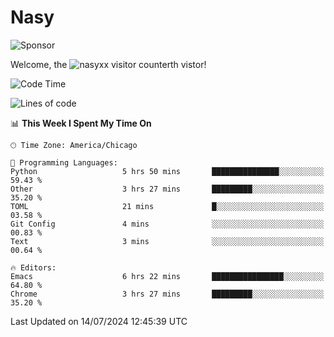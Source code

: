 # Nasy

<!--
<p align="center">
<img height="200" src="https://github-readme-stats.vercel.app/api?username=nasyxx&count_private=true&show_icons=true&theme=dracula&include_all_commits=true"/>
<img height="200" src="https://github-readme-stats.vercel.app/api/top-langs/?username=nasyxx&theme=dracula&hide=html,jupyter+notebook&count_private=true&show_icons=true"/>
</p>

  
----------------
-->

![Sponsor](https://img.shields.io/static/v1.svg?label=Sponsor&message=%E2%9D%A4&logo=GitHub&style=flat&color=pink)
 
Welcome, the ![nasyxx visitor counter](https://count.getloli.com/get/@nasyxx?theme=rule34)th vistor!
 
<!--START_SECTION:waka-->
![Code Time](http://img.shields.io/badge/Code%20Time-4%2C543%20hrs%2025%20mins-blue)

![Lines of code](https://img.shields.io/badge/From%20Hello%20World%20I%27ve%20Written-6.3%20million%20lines%20of%20code-blue)

📊 **This Week I Spent My Time On** 

```text
🕑︎ Time Zone: America/Chicago

💬 Programming Languages: 
Python                   5 hrs 50 mins       ███████████████░░░░░░░░░░   59.43 % 
Other                    3 hrs 27 mins       █████████░░░░░░░░░░░░░░░░   35.20 % 
TOML                     21 mins             █░░░░░░░░░░░░░░░░░░░░░░░░   03.58 % 
Git Config               4 mins              ░░░░░░░░░░░░░░░░░░░░░░░░░   00.83 % 
Text                     3 mins              ░░░░░░░░░░░░░░░░░░░░░░░░░   00.64 % 

🔥 Editors: 
Emacs                    6 hrs 22 mins       ████████████████░░░░░░░░░   64.80 % 
Chrome                   3 hrs 27 mins       █████████░░░░░░░░░░░░░░░░   35.20 % 
```


 Last Updated on 14/07/2024 12:45:39 UTC
<!--END_SECTION:waka-->

<!-- ![visitors](https://visitor-badge.laobi.icu/badge?page_id=nasyxx.nasyxx) -->
